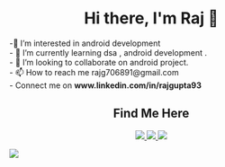 <h1 align="center"> Hi there, I'm Raj 👋  </h1>
-👀 I’m interested in android development<br>
- 🌱 I’m currently learning dsa , android development .<br>
- 💞️ I’m looking to collaborate on android project.<br>
- 📫 How to reach me rajg706891@gmail.com <br>
- Connect me on <strong>www.linkedin.com/in/rajgupta93</strong> 

<!---
rajgupta93/rajgupta93 is a ✨ special ✨ repository because its `README.md` (this file) appears on your GitHub profile.
You can click the Preview link to take a look at your changes.
--->
<h2 align = "center" > Find Me Here </h2>

<p align="center"> <a href="mailto:rajg706891@gmail.com" target="blank"><img src="https://img.shields.io/badge/Gmail-D14836?style=for-the-badge&logo=gmail&logoColor=white" /> </a> <a href="https://twitter.com/rajgupta_93" target="blank"><img src="https://img.shields.io/badge/Twitter-1DA1F2?style=for-the-badge&logo=twitter&logoColor=white" /> </a> <a href="https://www.linkedin.com/in/rajgupta93/" target="blank"><img src="https://img.shields.io/badge/LinkedIn-0077B5?style=for-the-badge&logo=linkedin&logoColor=white" /> </a></p>


<img src="https://github-readme-stats.vercel.app/api?username=rajgupta93&&show_icons=true&title_color=ffffff&icon_color=bb2acf&text_color=daf7dc&bg_color=151515">

